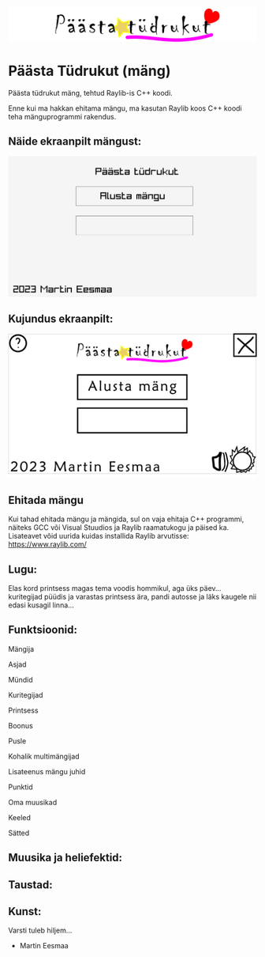 ![logo.png](logo.png)

# Päästa Tüdrukut (mäng)

Päästa tüdrukut mäng, tehtud Raylib-is C++ koodi.

Enne kui ma hakkan ehitama mängu, ma kasutan Raylib koos C++ koodi teha mänguprogrammi rakendus.

## Näide ekraanpilt mängust:

![ekraanpilt.png](ekraanpilt.png)

## Kujundus ekraanpilt:

![kujundus.png](kujundus.png)

## Ehitada mängu

Kui tahad ehitada mängu ja mängida, sul on vaja ehitaja C++ programmi, näiteks GCC või Visual Stuudios ja Raylib raamatukogu ja päised ka. Lisateavet võid uurida kuidas installida Raylib arvutisse: https://www.raylib.com/

## Lugu:

Elas kord printsess magas tema voodis hommikul, aga üks päev… kuritegijad püüdis ja varastas printsess ära, pandi autosse ja läks kaugele nii edasi kusagil linna…

## Funktsioonid:

Mängija

Asjad

Mündid

Kuritegijad

Printsess

Boonus

Pusle

Kohalik multimängijad

Lisateenus mängu juhid

Punktid

Oma muusikad

Keeled

Sätted

## Muusika ja heliefektid:

## Taustad:

## Kunst:

Varsti tuleb hiljem...

- Martin Eesmaa